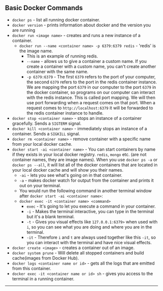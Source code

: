 ## Basic Docker Commands
- `docker ps` - list all running docker container.
- `docker version` - prints information about docker and the version you are running
- `docker run <image name>` - creates and runs a new instance of a container.
  - `docker run --name <container name> -p 6379:6379 redis` - 'redis' is the image name.
    - This is an example of running redis.
    - `--name` - allows us to give a container a custom name. If you create a container with a custom name, you can't create another container with the same name.
    - `-p 6379:6379` - The first `6379` refers to the port of your computer, the second `6379` refers to the port in the redis container instance. We are mapping the port `6379` in our computer to the port `6379` in the docker container, so programs on our computer can interact with the redis instance. This is called port mapping. We will then use port forwarding when a request comes on that port. When a request comes to `http://localhost:6379` it will be forwarded to the redis container instance to handle.
- `docker stop <container name>` - stops an instance of a container gracefully. Sends a `SIGTERM` signal.
- `docker kill <container name>` - immediately stops an instance of a container. Sends a `SIGKILL` signal.
- `docker rm <container name>` - remove container with a specific name from your local docker cache.
- `docker start -ai <container name>` - You can start containers by name if they exists in your local docker registry. `redis`, `mongo` etc. (are not container names, they are image names). When you use `docker ps -a` or `docker ps --all`, it will list all of the docker containers that are located in your local docker cache and will show you their names.
  - `-ai` - lets you see what's going on in that container.
  - `-a` - makes docker watch for output from the container and prints it out on your terminal.
  - You would run the following command in another terminal window after `docker start -ai <container name>`:
  - `docker exec -it <container name> <command>`
      - `exec` - It's going to let you execute a command in your container.
      - `-i` - Makes the terminal interactive, you can type in the terminal but it's a blank terminal.
      - `-t` - Gives you visual effects like `127.0.0.1:6379>` when used with `i`, so you can see what you are doing and where you are in the terminal.
      - `-it` - Therefore `i` and `t` are always used together like this `-it`, so you can interact with the terminal and have nice visual effects.
- `docker create <image>` - creates a container out of an image.
- `docker system prune` - Will delete all stopped containers and build cache(images from Docker Hub).
- `docker logs <container name or id>` - gets all the logs that are emitted from this container.
- `docker exec -it <container name or id> sh` - gives you access to the terminal in a running container.
---
